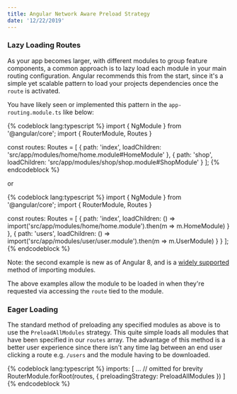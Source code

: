 ```yaml
---
title: Angular Network Aware Preload Strategy
date: '12/22/2019'
---
```


### Lazy Loading Routes

As your app becomes larger, with different modules to group feature components, a common approach is to lazy load
each module in your main routing configuration. Angular recommends this from the start, since it's a simple yet scalable 
pattern to load your projects dependencies once the `route` is activated.

You have likely seen or implemented this pattern in the `app-routing.module.ts` like below:

{% codeblock lang:typescript %}
import { NgModule } from '@angular/core';
import { RouterModule, Routes }

const routes: Routes = [
            {
                path: 'index',
                loadChildren: 'src/app/modules/home/home.module#HomeModule'
            },
            {
                path: 'shop',
                loadChildren: 'src/app/modules/shop/shop.module#ShopModule'
            }
];
{% endcodeblock %}

or 

{% codeblock lang:typescript %}
import { NgModule } from '@angular/core';
import { RouterModule, Routes }

const routes: Routes = [
            {
                path: 'index',
                loadChildren: () => import('src/app/modules/home/home.module').then(m => m.HomeModule) }
            },
            {
                path: 'users',
                loadChildren: () => import('src/app/modules/user/user.module').then(m => m.UserModule) }
            }
];
{% endcodeblock %}

Note: the second example is new as of Angular 8, and is a [widely supported](https://caniuse.com/#feat=es6-module-dynamic-import) method of importing modules.

The above examples allow the module to be loaded in when they're requested via accessing the `route` tied to the module.

### Eager Loading

The standard method of preloading any specified modules as above is to use the `PreloadAllModules` strategy. This quite simple loads all modules that have been specified in our `routes` array. The advantage of this method is a better user experience since there isn't any time lag between an end user clicking a route e.g. `/users` and the module having to be downloaded.

{% codeblock lang:typescript %}
imports: [
  ... // omitted for brevity
  RouterModule.forRoot(routes,
    { preloadingStrategy: PreloadAllModules })
]
{% endcodeblock %}


